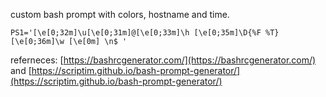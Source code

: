 
custom bash prompt with colors, hostname and time.


`PS1='[\e[0;32m]\u[\e[0;31m]@[\e[0;33m]\h [\e[0;35m]\D{%F %T} [\e[0;36m]\w [\e[0m] \n$ '`

referneces: [https://bashrcgenerator.com/](https://bashrcgenerator.com/) and [https://scriptim.github.io/bash-prompt-generator/](https://scriptim.github.io/bash-prompt-generator/)